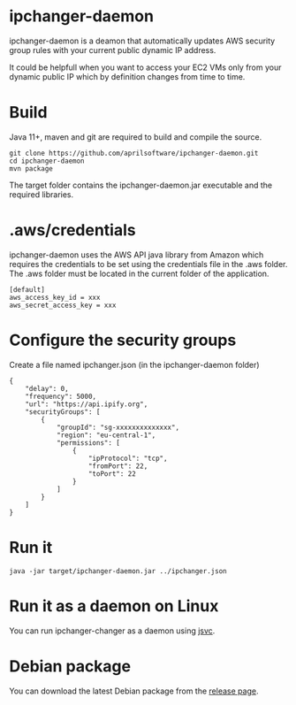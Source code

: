 # ipchanger-daemon

ipchanger-daemon is a deamon that automatically updates AWS security group rules with your current public dynamic IP address.

It could be helpfull when you want to access your EC2 VMs only from your dynamic public IP which by definition changes from time to time.

# Build

Java 11+, maven and git are required to build and compile the source.

    git clone https://github.com/aprilsoftware/ipchanger-daemon.git
    cd ipchanger-daemon
    mvn package

The target folder contains the ipchanger-daemon.jar executable and the required libraries.

# .aws/credentials

ipchanger-daemon uses the AWS API java library from Amazon which requires the credentials to be set using the credentials file in the .aws folder. The .aws folder must be located in the current folder of the application.

    [default]
    aws_access_key_id = xxx
    aws_secret_access_key = xxx

# Configure the security groups

Create a file named ipchanger.json (in the ipchanger-daemon folder)

    {
    	"delay": 0,
    	"frequency": 5000,
    	"url": "https://api.ipify.org",
    	"securityGroups": [
		    {
                "groupId": "sg-xxxxxxxxxxxxxx",
			    "region": "eu-central-1",
			    "permissions": [
    				{
					    "ipProtocol": "tcp",
					    "fromPort": 22,
					    "toPort": 22
				    }
			    ]
		    }	
	    ]
    }


# Run it

    java -jar target/ipchanger-daemon.jar ../ipchanger.json


# Run it as a daemon on Linux

You can run ipchanger-changer as a daemon using [jsvc](https://commons.apache.org/proper/commons-daemon/jsvc.html).


# Debian package

You can download the latest Debian package from the [release page](https://github.com/aprilsoftware/ipchanger-daemon/releases).

